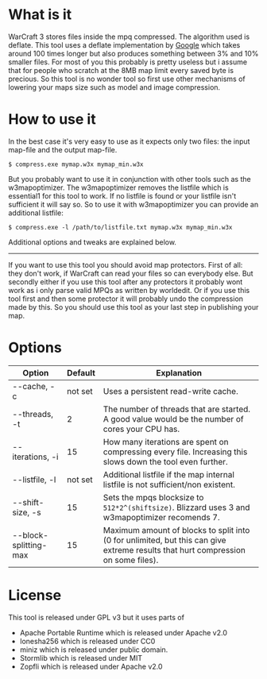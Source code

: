 

# What is it

WarCraft 3 stores files inside the mpq compressed. The algorithm used is deflate.
This tool uses a deflate implementation by [Google](https://en.wikipedia.org/wiki/Zopfli) which takes around 100 times longer but also produces something between
3% and 10% smaller files.
For most of you this probably is pretty useless but i assume that for people who scratch at the 8MB map limit every saved byte
is precious.
So this tool is no wonder tool so first use other mechanisms of lowering your maps size such as model and image compression.

# How to use it

In the best case it's very easy to use as it expects only two files: the input map-file and the output map-file.

	$ compress.exe mymap.w3x mymap_min.w3x

But you probably want to use it in conjunction with other tools such as the w3mapoptimizer.
The w3mapoptimizer removes the listfile which is essential1 for this tool to work.
If no listfile is found or your listfile isn't sufficient it will say so.
So to use it with w3mapoptimizer you can provide an additional listfile:

	$ compress.exe -l /path/to/listfile.txt mymap.w3x mymap_min.w3x

Additional options and tweaks are explained below.

--------

If you want to use this tool you should avoid map protectors.
First of all: they don't work, if WarCraft can read your files so can everybody else.
But secondly either if you use this tool after any protectors it probably wont work as i only parse valid MPQs as written by worldedit.
Or if you use this tool first and then some protector it will probably undo the compression made by this.
So you should use this tool as your last step in publishing your map.

# Options

Option	| Default | Explanation
--------|---------|------------
--cache, -c | not set | Uses a persistent read-write cache.
--threads, -t | 2 | The number of threads that are started. A good value would be the number of cores your CPU has.
--iterations, -i | 15 | How many iterations are spent on compressing every file. Increasing this slows down the tool even further.
--listfile, -l | not set | Additional listfile if the map internal listfile is not sufficient/non existent.
--shift-size, -s | 15 | Sets the mpqs blocksize to `512*2^(shiftsize)`. Blizzard uses 3 and w3mapoptimizer recomends 7.
--block-splitting-max | 15 | Maximum amount of blocks to split into (0 for unlimited, but this can give extreme results that hurt compression on some files).

# License

This tool is released under GPL v3 but it uses parts of
- Apache Portable Runtime which is released under Apache v2.0
- lonesha256 which is released under CC0
- miniz which is released under public domain.
- Stormlib which is released under MIT
- Zopfli which is released under Apache v2.0
